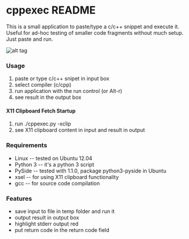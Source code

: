 cppexec README
==============

This is a small application to paste/type a c/c++ snippet and execute it.
Useful for ad-hoc testing of smaller code fragments without much setup. Just
paste and run.

![alt tag](https://raw.github.com/skriticos/cppexec/master/_cppexec.png)

### Usage

1.  paste or type c/c++ snipet in input box
2.  select compiler (c/cpp)
3.  run application with the run control (or Alt-r)
4.  see result in the output box

#### X11 Clipboard Fetch Startup

1.  run ./cppexec.py -xclip
2.  see X11 clipboard content in input and result in output

### Requirements

*   Linux       -- tested on Ubuntu 12.04
*   Python 3    -- it's a python 3 script
*   PySide      -- tested with 1.1.0, package python3-pyside in Ubuntu
*   xsel        -- for using X11 clipboard functionality
*   gcc         -- for source code compilation

### Features

*   save input to file in temp folder and run it
*   output result in output box
*   highlight stderr output red
*   put return code in the return code field

